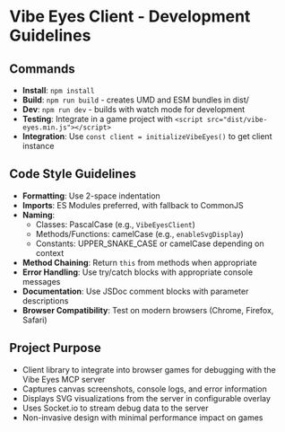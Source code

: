 # Vibe Eyes Client - Development Guidelines

## Commands
- **Install**: `npm install`
- **Build**: `npm run build` - creates UMD and ESM bundles in dist/
- **Dev**: `npm run dev` - builds with watch mode for development
- **Testing**: Integrate in a game project with `<script src="dist/vibe-eyes.min.js"></script>`
- **Integration**: Use `const client = initializeVibeEyes()` to get client instance

## Code Style Guidelines
- **Formatting**: Use 2-space indentation
- **Imports**: ES Modules preferred, with fallback to CommonJS
- **Naming**: 
  - Classes: PascalCase (e.g., `VibeEyesClient`)
  - Methods/Functions: camelCase (e.g., `enableSvgDisplay`)
  - Constants: UPPER_SNAKE_CASE or camelCase depending on context
- **Method Chaining**: Return `this` from methods when appropriate
- **Error Handling**: Use try/catch blocks with appropriate console messages
- **Documentation**: Use JSDoc comment blocks with parameter descriptions
- **Browser Compatibility**: Test on modern browsers (Chrome, Firefox, Safari)

## Project Purpose
- Client library to integrate into browser games for debugging with the Vibe Eyes MCP server
- Captures canvas screenshots, console logs, and error information
- Displays SVG visualizations from the server in configurable overlay
- Uses Socket.io to stream debug data to the server
- Non-invasive design with minimal performance impact on games